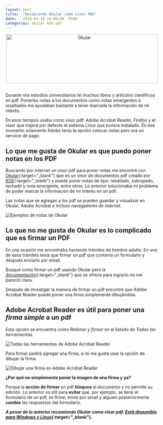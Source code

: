 ```yaml
---
layout: post
title:  "Recomiendo Okular como visor PDF"
date:   2024-03-18 18:00:00 -0500
categories: okular kde pdf
---
```


<div style="text-align: center;">

<a href="https://okular.kde.org" target="_blank">
    <img src='{{ "../assets/okular/Okular.png" | absolute_url }}' alt="Okular" width="500" height="160" />
</a>

</div>

<br>

Durante mis estudios universitarios leí muchos libros y artículos científicos en pdf. Ponerles notas a los documentos como notas emergentes o resaltados me ayudaban bastante a tener marcada la información de mi interés.

En esos tiempos usaba como visor pdf: Adobe Acrobat Reader, Firefox y el visor que trajera por defecto el sistema Linux que tuviera instalado. En ese momento solamente Adobe tenía la opción colocar notas pero era un servicio de pago.

## Lo que me gusta de Okular es que puedo poner notas en los PDF

Buscando por internet un visor pdf para poner notas me encontré con [Okular](https://okular.kde.org){:target="_blank"} que es un visor de documentos pdf creado por [KDE](https://kde.org){:target="_blank"} y puede poner notas de tipo: resaltado, subrayado, tachado y nota emergente, entre otros. Lo anterior solucionaba mi problema de poder marcar la información de mi interés en un pdf.

Las notas que se agregan a los pdf se pueden guardar y visualizar en Okular, Adobe Acrobat e incluso navegadores de internet.

<img src='{{ "../assets/okular/ejemplos-notas.png" | absolute_url }}' alt="Ejemplos de notas de Okular" class="box-shadow" />

## Lo que **no** me gusta de Okular es lo complicado que es **firmar** un PDF

En una ocasión me encontraba haciendo trámites de hombre adulto. En uno de esos trámites tenía que firmar un pdf que contenía un formulario y después enviarlo por email.

Busqué como firmar un pdf usando Okular pero la [documentación](https://docs.kde.org/stable5/en/okular/okular/signatures.html#adding_digital_signatures){:target="_blank"} que se ofrece para lograrlo no me pareció clara.

Después de investigar la manera de firmar un pdf encontré que Adobe Acrobat Reader puede poner una firma simplemente dibujándola.

## Adobe Acrobat Reader es útil para poner una *firma simple* a un pdf

Esta opción se encuentra como *Rellenar y firmar* en el listado de *Todas las herramientas*.

<img src='{{ "../assets/okular/adobe-opcion-firma.png" | absolute_url }}' alt="Todas las herramientas de Adobe Acrobat Reader" class="box-shadow" />

Para firmar pedirá agregar una firma, a mi me gusta usar la opción de dibujar la firma.

<img src='{{ "../assets/okular/adobe-firma.png" | absolute_url }}' alt="Dibujar una firma en Adobe Acrobat Reader" class="box-shadow" />

**¿Por qué no simplemente poner la imagen de una firma y ya?**

Porque la **acción de firmar** un pdf **bloquea** el documento y no permite su edición. Lo anterior es útil para **evitar** que, por ejemplo, se llene el formulario de un pdf, se firme, envíe por email y alguien posteriormente **cambie** las respuestas del formulario.

***A pesar de lo anterior recomiendo Okular como visor pdf. [Está disponible para Windows y Linux](https://okular.kde.org/es/download/){:target="_blank"}.***